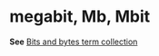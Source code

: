 # megabit, Mb, Mbit

**See** [Bits and bytes term collection](https://worldready.cloudapp.net/Styleguide/Read?id=2700&topicid=26920)

